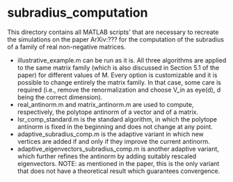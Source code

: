 # subradius_computation

This directory contains all MATLAB scripts' that are necessary to recreate the simulations on the paper ArXiv:??? for the computation of the subradius of a family of real non-negative matrices.

- illustrative_example.m can be run as it is. All three algorithms are applied to the same matrix family (which is also discussed in Section 5.1 of the paper) for different values of M. Every option is customizable and it is possible to change entirely the matrix family. In that case, some care is required (i.e., remove the renormalization and choose V_in as eye(d), d being the correct dimension).
- real_antinorm.m and matrix_antinorm.m are used to compute, respectively, the polytope antinorm of a vector and of a matrix.
- lsr_comp_standard.m is the standard algorithm, in which the polytope antinorm is fixed in the beginning and does not change at any point.
- adaptive_subradius_comp.m is the adaptive variant in which new vertices are added if and only if they improve the current antinorm.
- adaptive_eigenvectors_subradius_comp.m is another adaptive variant, which further refines the antinorm by adding suitably rescaled eigenvectors. NOTE: as mentioned in the paper, this is the only variant that does not have a theoretical result which guarantees convergence.
